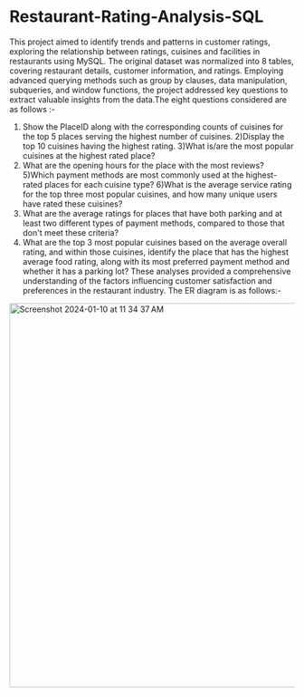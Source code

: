 # Restaurant-Rating-Analysis-SQL
This project aimed to identify trends and patterns in customer ratings, exploring the relationship between ratings, cuisines and facilities in restaurants using MySQL. The original dataset was normalized into 8 tables, covering restaurant details, customer information, and ratings.
Employing advanced querying methods such as group by clauses, data manipulation, subqueries, and window functions, the project addressed key questions to extract valuable insights from the data.The eight questions considered are as follows :-
1) Show the PlaceID along with the corresponding counts of cuisines for the top 5 places serving the highest number of cuisines.
2)Display the top 10 cuisines having the highest rating.
3)What is/are the most popular cuisines at the highest rated place?
4) What are the opening hours for the place with the most reviews?
5)Which payment methods are most commonly used at the highest-rated places for each cuisine type?
6)What is the average service rating for the top three most popular cuisines, and how many unique users have rated these cuisines?
7) What are the average ratings for places that have both parking and at least two different types of payment methods, compared to those that don't meet these criteria?
8) What are the top 3 most popular cuisines based on the average overall rating, and within those cuisines, identify the place that has the highest average food rating, along with its most preferred payment method and whether it has a parking lot?
These analyses provided a comprehensive understanding of the factors influencing customer satisfaction and preferences in the restaurant industry.
The ER diagram is as follows:-




<img width="678" alt="Screenshot 2024-01-10 at 11 34 37 AM" src="https://github.com/Rohit-15/Restaurant-Rating-Analysis-SQL/assets/81737564/795c8a21-ac81-4758-a7ae-871e9f4cd5c8">
